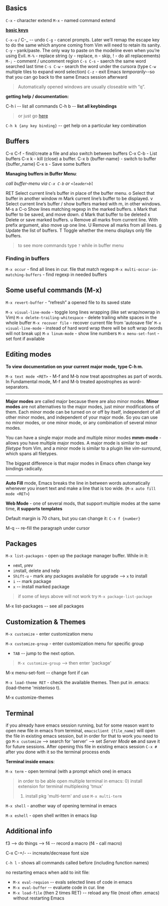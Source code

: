 ## Basics

`C-x` - character extend
`M-x` - named command extend

**[basic keys](http://ergoemacs.org/emacs/emacs_keys_basics.html)**

`C-x-u` / C-_ -- undo
`C-g` - cancel prompts. Later we’ll remap the escape key to do the same which anyone coming from Vim will need to retain its sanity.
`C-y` - yank/paste. The only way to paste on the modeline even when you’re using Evil.
`M-%` - replace string (y - replace, n - skip, ! - do all replacements)
`M-;` - comment / uncomment region
`C-s C-s` - saerch the same word searched last time
`C-s C-w` - search the word under the cursora (type `C-w` multiple tiles to expand word selection)
`C-z` - exit Emacs *temporarily*--so that you can go back to the same Emacs session afterward

> Automatically opened windows are usually closeable with “q”.

**getting help / documentation:**

C-h i -- list all commands
C-h b -- **list all keybindings**
> or just go [here](https://www.gnu.org/software/emacs/refcards/pdf/refcard.pdf)

`C-h k {any key binding}` -- get help on a particular key combination


## Buffers

C-x C-f - find/create a file and also switch between buffers
C-x C-b - List buffers
C-x k - kill (close) a buffer.
C-x b {buffer-name} - switch to buffer {buffer_name}
C-x s - Save some buffers

**Managing buffers in Buffer Menu**:

_call buffer-menu via `C-x C-b` or `<leader>bl`_

RET  Select current line’s buffer in place of the buffer menu.
o    Select that buffer in another window
m    Mark current line’s buffer to be displayed.
v    Select current line’s buffer / show buffers marked with m, in other windows.
M-s a C-o    Show lines matching regexp in the marked buffers.
s    Mark that buffer to be saved, and move down.
d    Mark that buffer to be deleted
x    Delete or save marked buffers.
u    Remove all marks from current line. With prefix argument, also move up one line.
U    Remove all marks from all lines.
g    Update the list of buffers.
T    Toggle whether the menu displays only file buffers.

> to see more commands type `?` while in buffer menu

### Finding in buffers

`M-x occur` - find all lines in cur. file that match regexp
`M-x multi-occur-in-matching-buffers` - find regexp in needed buffers



## Some useful commands (M-x)

`M-x revert-buffer` - “refresh” a opened file to its saved state

`M-x visual-line-mode` - toggle long lines wrapping (like set wrap/nowrap in Vim)
`M-x delete-trailing-whitespace` - delete trailing white spaces in the whole buffer
`M-x recover file` - recover current file from 'autosave file'
`M-x visual-line-mode` - instead of hard word wrap there will be soft wrap (words will not break up)
`M-x linum-mode` - show line numbers
`M-x menu-set-font` - set font if available



## Editing modes

**To view documentation on your current major mode, type C-h m.**

`M-x text mode <RET>` - M-f and M-b now treat apostrophes as part of
words. In Fundamental mode, M-f and M-b treated apostrophes as
word-separators.

---------

**Major modes** are called major because there are also minor modes.
**Minor modes** are not alternatives to the major modes, just minor
modifications of them.  Each minor mode can be turned on or off by
itself, independent of all other minor modes, and independent of your
major mode.  So you can use no minor modes, or one minor mode, or any
combination of several minor modes.

You can have a single major mode and multiple minor modes
**mmm-mode** - allows you have multiple major modes.
A major mode is similar to _set filetype_ from Vim, and a minor mode
is similar to a plugin like _vim-surround_, which spans all
filetypes.

The biggest difference is that major modes in Emacs often change key
bindings radically.

---------

**Auto Fill** mode, Emacs breaks the line in between words automatically
whenever you insert text and make a line that is too wide. (`M-x auto fill mode <RET>`)

**Web Mode** - one of several mods, that support multiple modes at
the same time, **it supports templates**

Default margin is 70 chars, but you can change it: `C-x f {number}`

M-q -- re-fill the paragraph under cursor



## Packages

`M-x list-packages` - open up the package manager buffer. While in it:
- `n`ext, `p`rev
- `i`nstall, `d`elete and `h`elp
- `Shift-u` - mark any packages available for upgrade --> `x` to install
- `i` -- mark package
- `x` -- install marked package

> if some of keys above will not work try `M-x package-list-package`

M-x list-packages -- see all packages


## Customization & Themes

`M-x customize` - enter customization menu

`M-x customize-group` - enter customization menu for specific group
- `TAB` -- jump to the next option.

> `M-x customize-group` --> then enter 'package'

M-x menu-set-font -- change font if can

`M-x load-theme RET` - check the available themes. Then put in .emacs:
(load-theme 'misterioso t).

M-x customize-themes



## Terminal

if you already have emacs session running, but for some reason want to
open new file in emacs from terminal, `emacsclient {file_name}` will
open the file in existing emacs session, but in order for that to work
you need to go `M-x customize` --> search for 'server' --> set _Server
Mode_ **on** and save it for future sessions. After opening this file
in existing emacs session `C-x #` after you done with it so the
terminal process ends

**Terminal inside emacs**:

`M-x term` - open terminal (with a prompt which one) in emacs

> in order to be able open multiple terminal in emacs:
> 0) install extension for terminal multiplexing 'tmux'
> 1) install pkg 'multi-term' and use `M-x multi-term`

`M-x shell` - another way of opening terminal in emacs

`M-x eshell` - open shell written in emacs lisp



## Additional info

f3 --> do things --> f4 -- record a macro (f4 - call macro) 

C-x C-+/- -- increate/decrease font size

`C-h l` - shows all commands called before (including function names)

no restarting emacs when add to init file:
- `M-x eval-requion` -- evals selected lines of code in emacs
- `M-x eval-buffer` -- evaluete code in cur. line
- `M-x load-file` (then 2 times RET) -- reload any file (most often .emacs) without restarting Emacs
